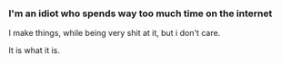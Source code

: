 ### I'm an idiot who spends way too much time on the internet

I make things, while being very shit at it, but i don't care.

It is what it is.
